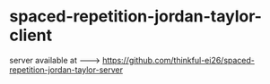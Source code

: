 # spaced-repetition-jordan-taylor-client


server available at ---> https://github.com/thinkful-ei26/spaced-repetition-jordan-taylor-server
